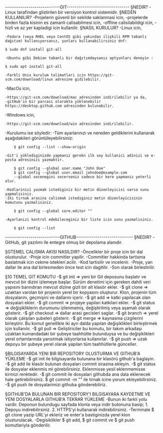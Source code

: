 ----------------------------GIT--------------------------------
§NEDIR?
    -Linux tarafindan glistirilen bir versiyon kontrol sistemidir.
§NEDEN KULLANILIR?
    -Projelerin güvenli bir sekilde saklanmasi icin,
        -projelerde birden fazla kisinin es zamanli calisabilmesi icin,
        -offline calisilabildigi icin,
        -hizli ve az yer kapladigi icin kullanilir.
§NASIL KURULUR?
-Linux icin,

    -Fedora (veya RHEL veya CentOS gibi yakından ilişkili RPM tabanlı dağıtım) kullanıyorsanız, şunları kullanabilirsiniz dnf:

    $ sudo dnf install git-all

    -Ubuntu gibi Debian tabanlı bir dağıtımdaysanız aptşunları deneyin :

    $ sudo apt install git-all

    -Farkli Unix kurulum talimatlari icin https://git-scm.com/download/linux adresine gidilebilir.

-MacOs icin,

    -https://git-scm.com/download/mac adresinden indirilebilir ya da,
    -gitHub'in bir parcasi olarakta yüklenebilir https://desktop.github.com adresinden bulunabilir.

-Windows icin,

    -https://git-scm.com/download/win adresinden indirilebilir.
-Kurulumu ise söyledir:
    -Tüm ayarlarınızı ve nereden geldiklerini kullanarak aşağıdakileri görüntüleyebilirsiniz:

        $ git config --list --show-origin

    -Git'i yüklediginizde yapmaniz gerekn ilk sey kullanici adinizi ve e-posta adresinizi yazmaktir.

        $ git config --global user.name "John Doe"
        $ git config --global user.email johndoe@example.com   
        --global secenegini secerseniz sadece bir kere yapmaniz yeterli olur.
    
    -Kodlarinizi yazmak istediginiz bir metin düzenleyicisi varsa sunu yapmalisiniz.
    -Iki tirnak arasina calismak istediginiz metin düzenleyicisinin komutunu yazmalisiniz.

        $ git config --global core.editor ""

    -Ayarlanizi kontrol edebileceginiz bir liste icin sunu yazmalisiniz.

        $ git config --list

----------------------------GITHUB-----------------------------
§NEDIR?
    -GitHub, git yazılımı ile entegre olmuş bir depolama alanıdır.

§GTEMEL CALISMA AKISI NASILDIR?
    -Öncelikler bir proje icin bir dal olusturulur.
    -Proje icin commitler yapilir.
    -Commitler hakkinda tartisma baslatmak icin cekme istekleri acilir.
    -Kod tartisilir ve incelenir.
    -Proje, yan dallar ile ana dal birlesmeden önce test icin dagitilir.
    -Son olarak birlestirilir.

§10 TEMEL GIT KOMUTU
    -$ git init => yeni bir Git deposunu başlatır ve mevcut bir dizini izlemeye başlar. Sürüm denetimi için gereken dahili veri yapısını barındıran mevcut dizine gizli bir alt klasör ekler.
    -$ git clone => uzaktan varolan bir projenin yerel bir kopyasını oluşturur. Klon, projenin tüm dosyalarını, geçmişini ve dallarını içerir.
    -$ git add => katki yapilacak olan dosyalari ekler.
    -$ git commit => projeye yapilan katkilari ekler.
    -$ git status => değişikliklerin durumunu izlenmemiş, değiştirilmiş veya aşamalı olarak gösterir.
    -$ git checkout => dallar arasi gecisleri saglar.
    -$ git branch => yerel olarak çalışılan şubeleri gösterir.
    -$ git merge => kaynasma çizgilerini birleştirir. Bu komut genellikle iki ayrı dalda yapılan değişiklikleri birleştirmek için kullanılır.
    -$ git pull => Geliştiriciler bu komutu, bir takım arkadaşı uzaktan kumandadaki bir şubeye taahhütte bulunduysa ve bu değişiklikleri yerel ortamlarında yansıtmak istiyorlarsa kullanırlar.
    -$ git push => uzak depoyu bir şubeye yerel olarak yapılan tüm taahhütlerle günceller.

§BILGISAYARDA YENI BIR REPOSITORY OLUSTURMA VE GITHUB'A YÜKLEME
    -$ git init ile bilgisayarda bulunana bir klasörü github'a baglayin.
    -$ git add ile klasör bulunan dosyalari commit sirasina ekleyin.
    -$ git status ile dosyalar eklenmis mi görebilirsiniz. Eklenmisse yesil eklenmemisse kirmizi renktedir.
    -$ git commit ile dosyalari githubda ana dala eklenecek hale getirebilirsiniz. $ git commit -m "" ile tirnak icine yorum ekleyebilirsiniz.
    -$ git push ile dosyalarimizi githuba gönderebiliriz.

§GITHUB'DA BULUNAN BIR REPOSITORY'I BILGISAYARA KAYDETME VE YENI DOSYALARLA GITHUB'A TEKRAR YÜKLEME
    -Bunun iki farkli yolu vardir. Deponun bulundugu sayfada klonla veya indir butonuna basip;
        1. Depoyu indirebilirsiniz.
        2. HTTPS'yi kullanarak indirebilirsiniz.
            -Terminale $ git clone yazip URL'yi ekleriz ve enter'a bastiginizda yerel klon olusturulacak.
        -Degisiklikler $ git add, $ git commit ve $ git push komutlariyla gönderilir.
            